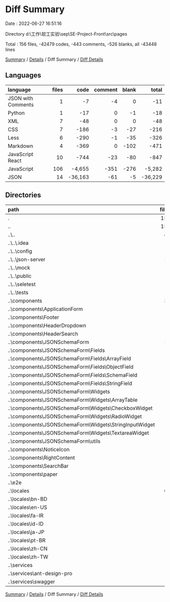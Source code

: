 # Diff Summary

Date : 2022-06-27 16:51:16

Directory d:\\工作\\软工实验\\sep\\SE-Project-Front\\src\\pages

Total : 156 files,  -42479 codes, -443 comments, -526 blanks, all -43448 lines

[Summary](results.md) / [Details](details.md) / Diff Summary / [Diff Details](diff-details.md)

## Languages
| language | files | code | comment | blank | total |
| :--- | ---: | ---: | ---: | ---: | ---: |
| JSON with Comments | 1 | -7 | -4 | 0 | -11 |
| Python | 1 | -17 | 0 | -1 | -18 |
| XML | 7 | -48 | 0 | 0 | -48 |
| CSS | 7 | -186 | -3 | -27 | -216 |
| Less | 6 | -290 | -1 | -35 | -326 |
| Markdown | 4 | -369 | 0 | -102 | -471 |
| JavaScript React | 10 | -744 | -23 | -80 | -847 |
| JavaScript | 106 | -4,655 | -351 | -276 | -5,282 |
| JSON | 14 | -36,163 | -61 | -5 | -36,229 |

## Directories
| path | files | code | comment | blank | total |
| :--- | ---: | ---: | ---: | ---: | ---: |
| . | 156 | -42,479 | -443 | -526 | -43,448 |
| .. | 156 | -42,479 | -443 | -526 | -43,448 |
| ..\\.. | 41 | -37,598 | -220 | -154 | -37,972 |
| ..\\..\\.idea | 5 | -42 | 0 | 0 | -42 |
| ..\\..\\config | 6 | -1,233 | -24 | -7 | -1,264 |
| ..\\..\\json-server | 11 | -3,840 | -125 | -6 | -3,971 |
| ..\\..\\mock | 4 | -450 | -17 | -42 | -509 |
| ..\\..\\public | 2 | -6 | 0 | 0 | -6 |
| ..\\..\\seletest | 1 | -17 | 0 | -1 | -18 |
| ..\\..\\tests | 5 | -140 | -24 | -26 | -190 |
| ..\\components | 38 | -2,266 | -127 | -218 | -2,611 |
| ..\\components\\ApplicationForm | 2 | -433 | -13 | -46 | -492 |
| ..\\components\\Footer | 1 | -36 | 0 | -1 | -37 |
| ..\\components\\HeaderDropdown | 2 | -22 | 0 | -6 | -28 |
| ..\\components\\HeaderSearch | 2 | -103 | 0 | -7 | -110 |
| ..\\components\\JSONSchemaForm | 17 | -603 | -102 | -32 | -737 |
| ..\\components\\JSONSchemaForm\\Fields | 5 | -141 | -37 | -8 | -186 |
| ..\\components\\JSONSchemaForm\\Fields\\ArrayField | 1 | -31 | -10 | -1 | -42 |
| ..\\components\\JSONSchemaForm\\Fields\\ObjectField | 1 | -37 | -9 | -2 | -48 |
| ..\\components\\JSONSchemaForm\\Fields\\SchemaField | 1 | -39 | -8 | -2 | -49 |
| ..\\components\\JSONSchemaForm\\Fields\\StringField | 1 | -29 | -10 | -2 | -41 |
| ..\\components\\JSONSchemaForm\\Widgets | 9 | -335 | -64 | -12 | -411 |
| ..\\components\\JSONSchemaForm\\Widgets\\ArrayTable | 2 | -182 | -36 | -4 | -222 |
| ..\\components\\JSONSchemaForm\\Widgets\\CheckboxWidget | 1 | -45 | -5 | -1 | -51 |
| ..\\components\\JSONSchemaForm\\Widgets\\RadioWidget | 1 | -38 | -6 | -1 | -45 |
| ..\\components\\JSONSchemaForm\\Widgets\\StringInputWidget | 2 | -31 | -9 | -4 | -44 |
| ..\\components\\JSONSchemaForm\\Widgets\\TextareaWidget | 2 | -27 | -8 | -1 | -36 |
| ..\\components\\JSONSchemaForm\\utils | 1 | -60 | 0 | -4 | -64 |
| ..\\components\\NoticeIcon | 5 | -455 | 0 | -47 | -502 |
| ..\\components\\RightContent | 3 | -221 | -5 | -25 | -251 |
| ..\\components\\SearchBar | 2 | -117 | -7 | -19 | -143 |
| ..\\components\\paper | 2 | -28 | 0 | -1 | -29 |
| ..\\e2e | 1 | -54 | 0 | -8 | -62 |
| ..\\locales | 63 | -2,048 | 0 | -63 | -2,111 |
| ..\\locales\\bn-BD | 7 | -241 | 0 | -7 | -248 |
| ..\\locales\\en-US | 7 | -241 | 0 | -7 | -248 |
| ..\\locales\\fa-IR | 7 | -240 | 0 | -7 | -247 |
| ..\\locales\\id-ID | 7 | -243 | 0 | -7 | -250 |
| ..\\locales\\ja-JP | 7 | -238 | 0 | -7 | -245 |
| ..\\locales\\pt-BR | 7 | -244 | 0 | -7 | -251 |
| ..\\locales\\zh-CN | 7 | -252 | 0 | -7 | -259 |
| ..\\locales\\zh-TW | 6 | -166 | 0 | -6 | -172 |
| ..\\services | 7 | -251 | -51 | -45 | -347 |
| ..\\services\\ant-design-pro | 3 | -64 | -21 | -15 | -100 |
| ..\\services\\swagger | 4 | -187 | -30 | -30 | -247 |

[Summary](results.md) / [Details](details.md) / Diff Summary / [Diff Details](diff-details.md)